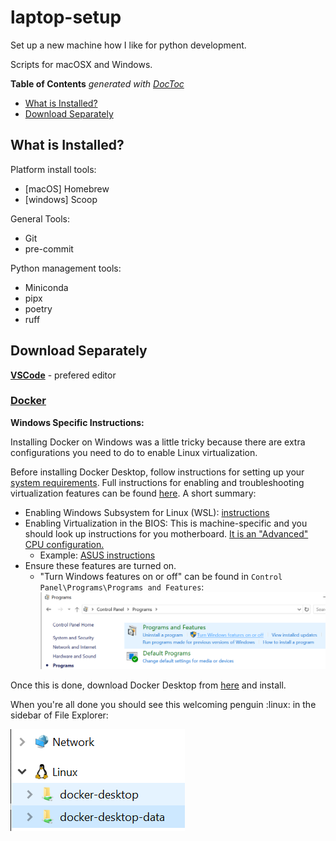 # laptop-setup
Set up a new machine how I like for python development.

Scripts for macOSX and Windows.

<!-- START doctoc generated TOC please keep comment here to allow auto update -->
<!-- DON'T EDIT THIS SECTION, INSTEAD RE-RUN doctoc TO UPDATE -->
**Table of Contents**  *generated with [DocToc](https://github.com/thlorenz/doctoc)*

- [What is Installed?](#what-is-installed)
- [Download Separately](#download-separately)

<!-- END doctoc generated TOC please keep comment here to allow auto update -->

## What is Installed?

Platform install tools:
- [macOS] Homebrew
- [windows] Scoop

General Tools:
- Git
- pre-commit

Python management tools:
- Miniconda
- pipx
- poetry
- ruff

## Download Separately

[**VSCode**](https://code.visualstudio.com/download) - prefered editor

### [Docker](https://www.docker.com/products/docker-desktop/)

**Windows Specific Instructions:**

Installing Docker on Windows was a little tricky because there are extra configurations you need to do to enable Linux virtualization.

Before installing Docker Desktop, follow instructions for setting up your [system requirements](https://docs.docker.com/desktop/install/windows-install/). Full instructions for enabling and troubleshooting virtualization features can be found [here](https://docs.docker.com/desktop/troubleshoot/topics/#virtualization). A short summary:
- Enabling Windows Subsystem for Linux (WSL): [instructions](https://learn.microsoft.com/en-us/windows/wsl/install)
- Enabling Virtualization in the BIOS: This is machine-specific and you should look up instructions for you motherboard. [It is an "Advanced" CPU configuration.](https://www.virtualmetric.com/blog/how-to-enable-hardware-virtualization)
    - Example: [ASUS instructions](https://www.asus.com/us/support/faq/1045141/)
- Ensure these features are turned on.
    - "Turn Windows features on or off" can be found in `Control Panel\Programs\Programs and Features`:
    ![control-panel](./assets/windows-features.png)

Once this is done, download Docker Desktop from [here](https://www.docker.com/products/docker-desktop/) and install.

When you're all done you should see this welcoming penguin :linux: in the sidebar of File Explorer:

![sidebar](./assets/linux-sidebar.png)
